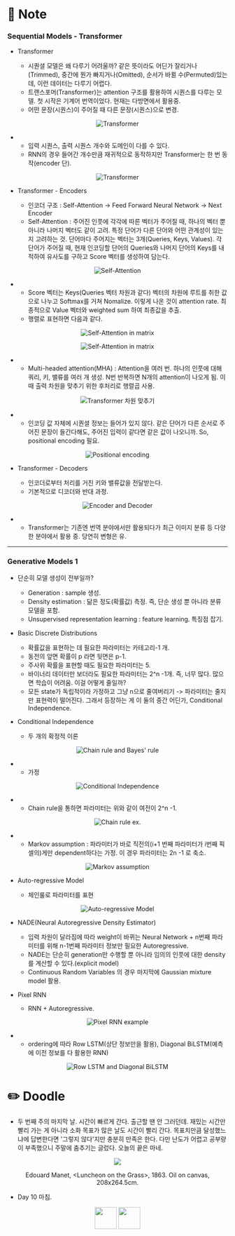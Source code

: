 # 📙 Note

### Sequential Models - Transformer

- Transformer

  - 시퀀셜 모델은 왜 다루기 어려울까? 같은 뜻이라도 어딘가 잘리거나(Trimmed), 중간에 뭔가 빠지거나(Omitted), 순서가 바뀔 수(Permuted)있는 데, 이런 데이터는 다루기 어렵다.
  - 트랜스포머(Transformer)는 attention 구조를 활용하여 시퀀스를 다루는 모델. 첫 시작은 기계어 번역이었다. 현재는 다방면에서 활용중.
  - 어떤 문장(시퀀스)이 주어질 때 다른 문장(시퀀스)으로 변경.
<p align="center"><img src="https://github.com/iamtrueline/Boostcamp_AI_Tech_Note/blob/main/images/day10_img00.PNG" alt="Transformer"></p>

-
  - 입력 시퀀스, 출력 시퀀스 개수와 도메인이 다를 수 있다.
  - RNN의 경우 들어간 개수만큼 재귀적으로 동작하지만 Transformer는 한 번 동작(encoder 단).
<p align="center"><img src="https://github.com/iamtrueline/Boostcamp_AI_Tech_Note/blob/main/images/day10_img01.PNG" alt="Transformer"></p>

- Transformer - Encoders

  - 인코더 구조 : Self-Attention -> Feed Forward Neural Network -> Next Encoder
  - Self-Attention : 주어진 인풋에 각각에 따른 벡터가 주어질 때, 하나의 벡터 뿐 아니라 나머지 벡터도 같이 고려. 특정 단어가 다른 단어와 어떤 관계성이 있는 지 고려하는 것. 단어마다 주어지는 벡터는 3개(Queries, Keys, Values). 각 단어가 주어질 때, 현재 인코딩할 단어의 Queries와 나머지 단어의 Keys를 내적하여 유사도를 구하고 Score 벡터를 생성하여 담는다.
<p align="center"><img src="https://github.com/iamtrueline/Boostcamp_AI_Tech_Note/blob/main/images/day10_img02.PNG" alt="Self-Attention"></p>

-
  - Score 벡터는 Keys(Queries 벡터 차원과 같다) 벡터의 차원에 루트를 취한 값으로 나누고 Softmax를 거쳐 Nomalize. 이렇게 나온 것이 attention rate. 최종적으로 Value 벡터와 weighted sum 하여 최종값을 추출.
  - 행렬로 표현하면 다음과 같다.
<p align="center"><img src="https://github.com/iamtrueline/Boostcamp_AI_Tech_Note/blob/main/images/day10_img03.PNG" alt="Self-Attention in matrix"></p>
<p align="center"><img src="https://github.com/iamtrueline/Boostcamp_AI_Tech_Note/blob/main/images/day10_img04.PNG" alt="Self-Attention in matrix"></p>

-
  - Multi-headed attention(MHA) : Attention을 여러 번. 하나의 인풋에 대해 쿼리, 키, 밸류를 여러 개 생성. N번 반복하면 N개의 attention이 나오게 됨. 이 때 출력 차원을 맞추기 위한 후처리로 행렬곱 사용.
<p align="center"><img src="https://github.com/iamtrueline/Boostcamp_AI_Tech_Note/blob/main/images/day10_img05.PNG" alt="Transformer 차원 맞추기"></p>

-
  - 인코딩 값 자체에 시퀀셜 정보는 들어가 있지 않다. 같은 단어가 다른 순서로 주어진 문장이 들간다해도, 주어진 입력이 같다면 같은 값이 나오니까. So, positional encoding 필요.
<p align="center"><img src="https://github.com/iamtrueline/Boostcamp_AI_Tech_Note/blob/main/images/day10_img06.PNG" alt="Positional encoding"></p>

- Transformer - Decoders

  - 인코더로부터 처리를 거친 키와 밸류값을 전달받는다.
  - 기본적으로 디코더와 반대 과정.
<p align="center"><img src="https://github.com/iamtrueline/Boostcamp_AI_Tech_Note/blob/main/images/day10_img07.PNG" alt="Encoder and Decoder"></p>

-
  - Transformer는 기존엔 번역 분야에서만 활용되다가 최근 이미지 분류 등 다양한 분야에서 활용 중. 당연히 변형은 유.

---

### Generative Models 1

- 단순히 모델 생성이 전부일까?

  - Generation : sample 생성.
  - Density estimation : 닮은 정도(확률값) 측정. 즉, 단순 생성 뿐 아니라 분류 모델을 포함.
  - Unsupervised representation learning : feature learning. 특징점 잡기.

- Basic Discrete Distributions

  - 확률값을 표현하는 데 필요한 파라미터는 카테고리-1 개.
  - 동전의 앞면 확률이 p 라면 뒷면은 p-1.
  - 주사위 확률을 표현할 때도 필요한 파라미터는 5.
  - 바이너리 데이터만 보더라도 필요한 파라미터는 2^n -1개. 즉, 너무 많다. 많으면 학습이 어려움. 이걸 어떻게 줄일까?
  - 모든 state가 독립적이라 가정하고 그냥 n으로 줄여버리기 -> 파라미터는 줄지만 표현력이 떨어진다. 그래서 등장하는 게 이 둘의 중간 어딘가, Conditional Independence.

- Conditional Independence

  - 두 개의 확정적 이론
<p align="center"><img src="https://github.com/iamtrueline/Boostcamp_AI_Tech_Note/blob/main/images/day10_img08.PNG" alt="Chain rule and Bayes' rule"></p>

-
  - 가정
<p align="center"><img src="https://github.com/iamtrueline/Boostcamp_AI_Tech_Note/blob/main/images/day10_img09.PNG" alt="Conditional Independence"></p>

-
  - Chain rule을 통하면 파라미터는 위와 같이 여전이 2^n -1.
<p align="center"><img src="https://github.com/iamtrueline/Boostcamp_AI_Tech_Note/blob/main/images/day10_img10.PNG" alt="Chain rule ex."></p>

-
  - Markov assumption : 파라미터가 바로 직전의(i+1 번째 파라미터가 i번째 픽셀의)게만 dependent하다는 가정. 이 경우 파라미터는 2n -1 로 축소.
<p align="center"><img src="https://github.com/iamtrueline/Boostcamp_AI_Tech_Note/blob/main/images/day10_img11.PNG" alt="Markov assumption"></p>

- Auto-regressive Model

  - 체인룰로 파라미터를 표현
<p align="center"><img src="https://github.com/iamtrueline/Boostcamp_AI_Tech_Note/blob/main/images/day10_img12.PNG" alt="Auto-regressive Model"></p>

- NADE(Neural Autoregressive Density Estimator)

  - 입력 차원이 달라짐에 따라 weight이 바뀌는 Neural Network + n번째 파라미터를 위해 n-1번째 파라미터 정보만 필요한 Autoregressive.
  - NADE는 단순히 generation만 수행할 뿐 아니라 임의의 인풋에 대한 density를 계산할 수 있다.(explicit model)
  - Continuous Random Variables 의 경우 마지막에 Gaussian mixture model 활용.

- Pixel RNN

  - RNN +  Autoregressive.
<p align="center"><img src="https://github.com/iamtrueline/Boostcamp_AI_Tech_Note/blob/main/images/day10_img13.PNG" alt="Pixel RNN example"></p>

-
  - ordering에 따라 Row LSTM(상단 정보만을 활용), Diagonal BiLSTM(예측에 이전 정보를 다 활용한 RNN)
<p align="center"><img src="https://github.com/iamtrueline/Boostcamp_AI_Tech_Note/blob/main/images/day10_img14.PNG" alt="Row LSTM and Diagonal BiLSTM"></p>


# ✏️ Doodle

- 두 번째 주의 마지막 날. 시간이 빠르게 간다. 출근할 땐 안 그러던데. 재밌는 시간만 빨리 가는 게 아니라 소화 목표가 많은 날도 시간이 빨리 간다. 목표치만큼 달성했느냐에 답변한다면 '그렇지 않다'지만 충분히 만족은 한다. 다만 난도가 어렵고 공부량이 부족했으니 주말에 춤추기는 글렀다. 오늘의 끝은 마네.
<p align="center"><img src="https://github.com/iamtrueline/Boostcamp_AI_Tech_Note/blob/main/images/Edouard_Manet_1863_Luncheon_on_the_Grass.jpg"></p>
<p align="center">Edouard Manet, &ltLuncheon on the Grass&gt, 1863. Oil on canvas, 208x264.5cm.</p>

- Day 10 마침.

[<p align="center"><img src = "https://github.com/iamtrueline/Boostcamp_AI_Tech_Note/blob/main/images/back.png" width ="50px" />](https://github.com/iamtrueline/Boostcamp_AI_Tech_Note/blob/main/LEVEL1_U_2/Day9/Note.md "Day9 Note")   [<img src = "https://github.com/iamtrueline/Boostcamp_AI_Tech_Note/blob/main/images/next.png" width ="50px" /></p>](https://github.com/iamtrueline/Boostcamp_AI_Tech_Note/blob/main/LEVEL1_U_3/Day11/Note.md "Day11 Note")
